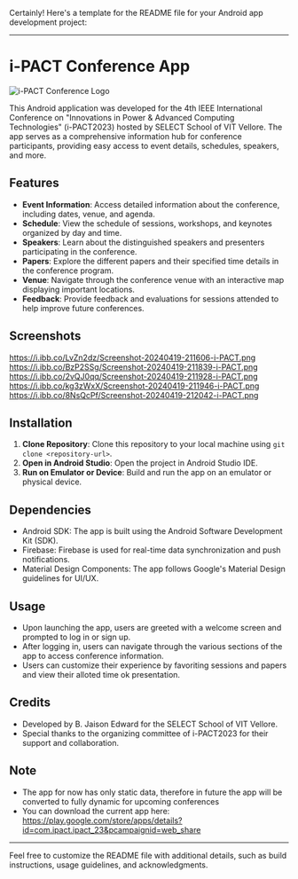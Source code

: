 Certainly! Here's a template for the README file for your Android app development project:

---

# i-PACT Conference App

![i-PACT Conference Logo](<link to logo image>)

This Android application was developed for the 4th IEEE International Conference on "Innovations in Power & Advanced Computing Technologies" (i-PACT2023) hosted by SELECT School of VIT Vellore. The app serves as a comprehensive information hub for conference participants, providing easy access to event details, schedules, speakers, and more.

## Features

- **Event Information**: Access detailed information about the conference, including dates, venue, and agenda.
- **Schedule**: View the schedule of sessions, workshops, and keynotes organized by day and time.
- **Speakers**: Learn about the distinguished speakers and presenters participating in the conference.
- **Papers**: Explore the different papers and their specified time details in the conference program.
- **Venue**: Navigate through the conference venue with an interactive map displaying important locations.
- **Feedback**: Provide feedback and evaluations for sessions attended to help improve future conferences.

## Screenshots

<https://i.ibb.co/LvZn2dz/Screenshot-20240419-211606-i-PACT.png>
<https://i.ibb.co/BzP2SSg/Screenshot-20240419-211839-i-PACT.png>
<https://i.ibb.co/2vQJ0qq/Screenshot-20240419-211928-i-PACT.png>
<https://i.ibb.co/kg3zWxX/Screenshot-20240419-211946-i-PACT.png>
<https://i.ibb.co/8NsQcPf/Screenshot-20240419-212042-i-PACT.png>
<!-- Add additional screenshots as needed -->

## Installation

1. **Clone Repository**: Clone this repository to your local machine using `git clone <repository-url>`.
2. **Open in Android Studio**: Open the project in Android Studio IDE.
3. **Run on Emulator or Device**: Build and run the app on an emulator or physical device.

## Dependencies

- Android SDK: The app is built using the Android Software Development Kit (SDK).
- Firebase: Firebase is used for real-time data synchronization and push notifications.
- Material Design Components: The app follows Google's Material Design guidelines for UI/UX.

## Usage

- Upon launching the app, users are greeted with a welcome screen and prompted to log in or sign up.
- After logging in, users can navigate through the various sections of the app to access conference information.
- Users can customize their experience by favoriting sessions and papers and view their alloted time ok presentation.

## Credits

- Developed by B. Jaison Edward for the SELECT School of VIT Vellore.
- Special thanks to the organizing committee of i-PACT2023 for their support and collaboration.

## Note
- The app for now has only static data, therefore in future the app will be converted to fully dynamic for upcoming conferences
- You can download the current app here: <https://play.google.com/store/apps/details?id=com.ipact.ipact_23&pcampaignid=web_share>
---

Feel free to customize the README file with additional details, such as build instructions, usage guidelines, and acknowledgments.
